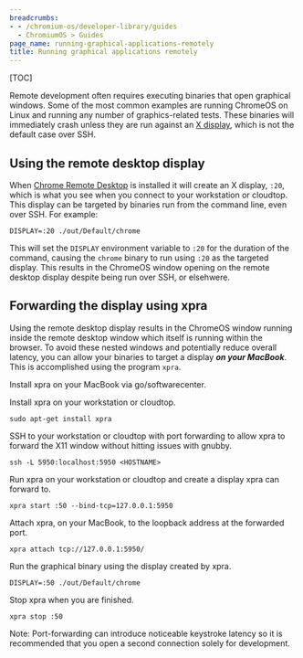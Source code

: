 ```yaml
---
breadcrumbs:
- - /chromium-os/developer-library/guides
  - ChromiumOS > Guides
page_name: running-graphical-applications-remotely
title: Running graphical applications remotely
---
```


[TOC]

Remote development often requires executing binaries that open graphical
windows. Some of the most common examples are running ChromeOS on Linux and
running any number of graphics-related tests. These binaries will immediately
crash unless they are run against an
[X display](https://en.wikipedia.org/wiki/X_Window_System), which is not the
default case over SSH.

## Using the remote desktop display

When [Chrome Remote Desktop](https://remotedesktop.corp.google.com/) is
installed it will create an X display, `:20`, which is what you see when you
connect to your workstation or cloudtop. This display can be targeted by
binaries run from the command line, even over SSH. For example:

```shell
DISPLAY=:20 ./out/Default/chrome
```

This will set the `DISPLAY` environment variable to `:20` for the duration of
the command, causing the `chrome` binary to run using `:20` as the targeted
display. This results in the ChromeOS window opening on the remote desktop
display despite being run over SSH, or elsehwere.

## Forwarding the display using xpra

Using the remote desktop display results in the ChromeOS window running inside
the remote desktop window which itself is running within the browser. To avoid
these nested windows and potentially reduce overall latency, you can allow your
binaries to target a display ***on your MacBook***. This is accomplished using
the program `xpra`.

Install xpra on your MacBook via go/softwarecenter.

Install xpra on your workstation or cloudtop.

```shell
sudo apt-get install xpra
```

SSH to your workstation or cloudtop with port forwarding to allow xpra to
forward the X11 window without hitting issues with gnubby.

```shell
ssh -L 5950:localhost:5950 <HOSTNAME>
```

Run xpra on your workstation or cloudtop and create a display xpra can forward
to.

```shell
xpra start :50 --bind-tcp=127.0.0.1:5950
```

Attach xpra, on your MacBook, to the loopback address at the forwarded port.

```shell
xpra attach tcp://127.0.0.1:5950/
```

Run the graphical binary using the display created by xpra.

```shell
DISPLAY=:50 ./out/Default/chrome
```

Stop xpra when you are finished.

```shell
xpra stop :50
```

Note: Port-forwarding can introduce noticeable keystroke latency so it is
recommended that you open a second connection solely for development.
